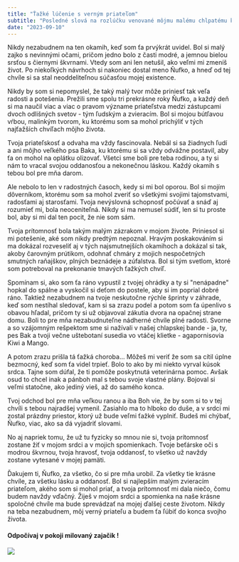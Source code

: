 ```yaml
---
title: "Ťažké lúčenie s verným priateľom"
subtitle: "Posledné slová na rozlúčku venované môjmu malému chlpatému kamarátovi zo zvieracej ríše"
date: "2023-09-10"
---
```


Nikdy nezabudnem na ten okamih, keď som ťa prvýkrát uvidel. Bol si malý zajko s nevinnými očami, pričom jedno bolo z časti modré, a jemnou bielou srsťou s čiernymi škvrnami. Vtedy som ani len netušil, ako veľmi mi zmeníš život. Po niekoľkých návrhoch si nakoniec dostal meno Ňufko, a hneď od tej chvíle si sa stal neoddeliteľnou súčasťou mojej existence.

Nikdy by som si nepomyslel, že taký malý tvor môže priniesť tak veľa radosti a potešenia. Prežili sme spolu tri prekrásne roky Ňufko, a každý deň si ma naučil viac a viac o pravom význame priateľstva medzi zástupcami dvoch odlišných svetov - tým ľudským a zvieracím. Bol si mojou bútľavou vŕbou, malinkým tvorom, ku ktorému som sa mohol prichýliť v tých najťažších chvíľach môjho života.

Tvoja priateľskosť a odvaha ma vždy fascinovala. Nebál si sa žiadnych ľudí a ani môjho veľkého psa Baka, ku ktorému si sa vždy odvážne postavil, aby ťa on mohol na oplátku olizovať. Všetci sme boli pre teba rodinou, a ty si nám to vracal svojou oddanosťou a nekonečnou láskou. Každý okamih s tebou bol pre mňa darom.

Ale nebolo to len v radostných časoch, kedy si mi bol oporou. Bol si mojím dôverníkom, ktorému som sa mohol zveriť so všetkými svojimi tajomstvami, radosťami aj starosťami. Tvoja nevýslovná schopnosť počúvať a snáď aj rozumieť mi, bola neoceniteľná. Nikdy si ma nemusel súdiť, len si tu proste bol, aby si mi dal ten pocit, že nie som sám.

Tvoja prítomnosť bola takým malým zázrakom v mojom živote. Priniesol si mi potešenie, aké som nikdy predtým nepoznal. Hravým poskakováním si ma dokázal rozveseliť aj v tých najsmutnejších okamihoch a dokázal si tak, akoby čarovným prútikom, odohnať chmáry z mojich nespočetných smutných raňajškov, plných beznádeje a zúfalstva. Bol si tým svetlom, ktoré som potreboval na prekonanie tmavých ťažkých chvíľ.

Spomínam si, ako som ťa ráno vypustil z tvojej ohrádky a ty si "nenápadne" hopkal do spálne a vyskočil si deťom do postele, aby si im poprial dobré ráno. Taktiež nezabudnem na tvoje neskutočne rýchle šprinty v záhrade, keď som nestíhal sledovať, kam si sa zrazu podel a potom som ťa úpenlivo s obavou hľadal, pričom ty si už objavoval zákutia dvora na opačnej strane domu. Boli to pre mňa nezabudnuteľne nádherné chvíle plné radosti. Svorne a so vzájomným rešpektom sme si nažívali v našej chlapskej bande - ja, ty, pes Bak a tvoji večne uštebotaní susedia vo vtáčej klietke - agapornisovia Kiwi a Mango.

A potom zrazu prišla tá ťažká choroba... Môžeš mi veriť že som sa cítil úplne bezmocný, keď som ťa videl trpieť. Bolo to ako by mi niekto vyrval kúsok srdca. Tajne som dúfal, že ti pomôže poskytnutá veterinárna pomoc. Avšak osud to chcel inak a pánboh mal s tebou svoje vlastné plány. Bojoval si veľmi statočne, ako jediný vieš, až do samého konca.

Tvoj odchod bol pre mňa veľkou ranou a iba Boh vie, že by som si to v tej chvíli s tebou najradšej vymenil. Zasiahlo ma to hlboko do duše, a v srdci mi zostal prázdny priestor, ktorý už bude veľmi ťažké vyplniť. Budeš mi chýbať, Ňufko, viac, ako sa dá vyjadriť slovami.

No aj napriek tomu, že už tu fyzicky so mnou nie si, tvoja prítomnosť zostane žiť v mojom srdci a v mojich spomienkach. Tvoje beťárske oči s modrou škvrnou, tvoja hravosť, tvoja oddanosť, to všetko už navždy zostane vytesané v mojej pamäti.

Ďakujem ti, Ňufko, za všetko, čo si pre mňa urobil. Za všetky tie krásne chvíle, za všetku lásku a oddanosť. Bol si najlepším malým zvieracím priateľom, akého som si mohol priať, a tvoja prítomnosť mi dala niečo, čomu budem navždy vďačný. Žiješ v mojom srdci a spomienka na naše krásne spoločné chvíle ma bude sprevádzať na mojej ďalšej ceste životom. Nikdy na teba nezabudnem, môj verný priateľu a budem ťa ľúbiť do konca svojho života.

#### Odpočívaj v pokoji milovaný zajačik !

![](/images/nufko.jpg)
